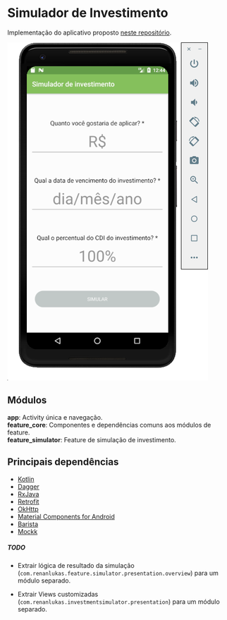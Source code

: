 # Simulador de Investimento

Implementação do aplicativo proposto [neste repositório](https://github.com/easynvest/teste-android).

![Alt text](create_simulation.png?raw=true)

## Módulos
**app**: Activity única e navegação.  
**feature_core**:  Componentes e dependências comuns aos módulos de feature.   
**feature_simulator**:  Feature de simulação de investimento.

## Principais dependências
* [Kotlin](https://kotlinlang.org/docs/reference/using-gradle.html)
* [Dagger](https://github.com/google/dagger)
* [RxJava](https://github.com/ReactiveX/RxJava)
* [Retrofit](https://square.github.io/retrofit/)
* [OkHttp](https://square.github.io/okhttp/)
* [Material Components for Android](https://material.io/develop/android/docs/getting-started/)
* [Barista](https://github.com/AdevintaSpain/Barista)
* [Mockk](https://github.com/mockk/mockk)

##### **TODO**
- Extrair lógica de resultado da simulação (`com.renanlukas.feature.simulator.presentation.overview`) para um módulo separado.

- Extrair Views customizadas (`com.renanlukas.investmentsimulator.presentation`) para um módulo separado.

